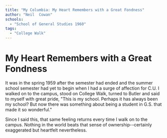 ```yaml
---
title: "My Columbia: My Heart Remembers with a Great Fondness"
author: "Neil  Cowan"
schools:
  - "School of General Studies 1960"
tags:
  - "College Walk"
---
```


# My Heart Remembers with a Great Fondness

It was in the spring 1959 after the semester had ended and the summer school semester had yet to begin when I had a surge of affection for C.U. I walked on to the campus, stood on College Walk, turned to Butler and said to myself with great pride, "This is my school. Perhaps it has always been my school?  But now there was something about being a student in G.S. that made it so wonderful."

Since I said this, that same feeling returns every time I walk on to the campus. Nothing in the world beats that sense of ownership--certainly exaggerated but heartfelt nevertheless.
